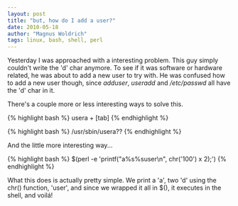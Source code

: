 ```yaml
---
layout: post
title: "but, how do I add a user?"
date: 2010-05-18
author: "Magnus Woldrich"
tags: linux, bash, shell, perl
---
```


Yesterday I was approached with a interesting problem.
This guy simply couldn't write the 'd' char anymore. To see if it was software
or hardware related, he was about to add a new user to try with. 
He was confused how to add a new user though, since *adduser*, *useradd* and
*/etc/passwd* all have the 'd' char in it.

There's a couple more or less interesting ways to solve this.

{% highlight bash %}
usera + [tab]
{% endhighlight %}

{% highlight bash %}
/usr/sbin/usera??
{% endhighlight %}

And the little more interesting way...

{% highlight bash %}
$(perl -e 'printf("a%s%suser\n",  chr('100') x 2);')
{% endhighlight %}

What this does is actually pretty simple.
We print a 'a', two 'd' using the chr() function, 'user', and since we wrapped it
all in $(), it executes in the shell, and voilá!

